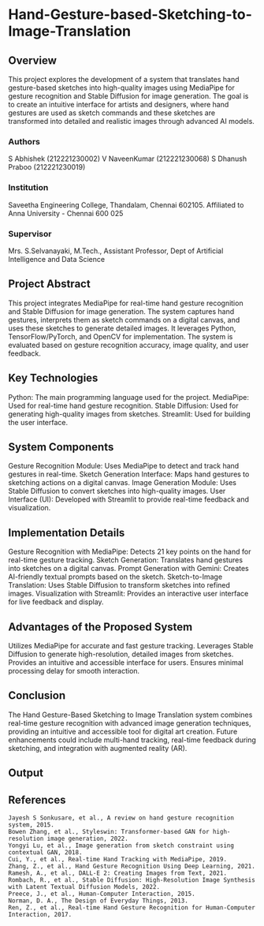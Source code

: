 # Hand-Gesture-based-Sketching-to-Image-Translation



## Overview
This project explores the development of a system that translates hand gesture-based sketches into high-quality images using MediaPipe for gesture recognition and Stable Diffusion for image generation. The goal is to create an intuitive interface for artists and designers, where hand gestures are used as sketch commands and these sketches are transformed into detailed and realistic images through advanced AI models.

### Authors
S Abhishek (212221230002)
V NaveenKumar (212221230068)
S Dhanush Praboo (212221230019)
### Institution
Saveetha Engineering College, Thandalam, Chennai 602105.
Affiliated to Anna University - Chennai 600 025
### Supervisor
Mrs. S.Selvanayaki, M.Tech., Assistant Professor, Dept of Artificial Intelligence and Data Science
## Project Abstract
This project integrates MediaPipe for real-time hand gesture recognition and Stable Diffusion for image generation. The system captures hand gestures, interprets them as sketch commands on a digital canvas, and uses these sketches to generate detailed images. It leverages Python, TensorFlow/PyTorch, and OpenCV for implementation. The system is evaluated based on gesture recognition accuracy, image quality, and user feedback.
## Key Technologies
Python: The main programming language used for the project.
MediaPipe: Used for real-time hand gesture recognition.
Stable Diffusion: Used for generating high-quality images from sketches.
Streamlit: Used for building the user interface.
## System Components
Gesture Recognition Module: Uses MediaPipe to detect and track hand gestures in real-time.
Sketch Generation Interface: Maps hand gestures to sketching actions on a digital canvas.
Image Generation Module: Uses Stable Diffusion to convert sketches into high-quality images.
User Interface (UI): Developed with Streamlit to provide real-time feedback and visualization.
## Implementation Details
Gesture Recognition with MediaPipe: Detects 21 key points on the hand for real-time gesture tracking.
Sketch Generation: Translates hand gestures into sketches on a digital canvas.
Prompt Generation with Gemini: Creates AI-friendly textual prompts based on the sketch.
Sketch-to-Image Translation: Uses Stable Diffusion to transform sketches into refined images.
Visualization with Streamlit: Provides an interactive user interface for live feedback and display.
## Advantages of the Proposed System
Utilizes MediaPipe for accurate and fast gesture tracking.
Leverages Stable Diffusion to generate high-resolution, detailed images from sketches.
Provides an intuitive and accessible interface for users.
Ensures minimal processing delay for smooth interaction.
## Conclusion
The Hand Gesture-Based Sketching to Image Translation system combines real-time gesture recognition with advanced image generation techniques, providing an intuitive and accessible tool for digital art creation. Future enhancements could include multi-hand tracking, real-time feedback during sketching, and integration with augmented reality (AR).
## Output



## References
~~~
Jayesh S Sonkusare, et al., A review on hand gesture recognition system, 2015.
Bowen Zhang, et al., Styleswin: Transformer-based GAN for high-resolution image generation, 2022.
Yongyi Lu, et al., Image generation from sketch constraint using contextual GAN, 2018.
Cui, Y., et al., Real-time Hand Tracking with MediaPipe, 2019.
Zhang, Z., et al., Hand Gesture Recognition Using Deep Learning, 2021.
Ramesh, A., et al., DALL-E 2: Creating Images from Text, 2021.
Rombach, R., et al., Stable Diffusion: High-Resolution Image Synthesis with Latent Textual Diffusion Models, 2022.
Preece, J., et al., Human-Computer Interaction, 2015.
Norman, D. A., The Design of Everyday Things, 2013.
Ren, Z., et al., Real-time Hand Gesture Recognition for Human-Computer Interaction, 2017.
~~~






